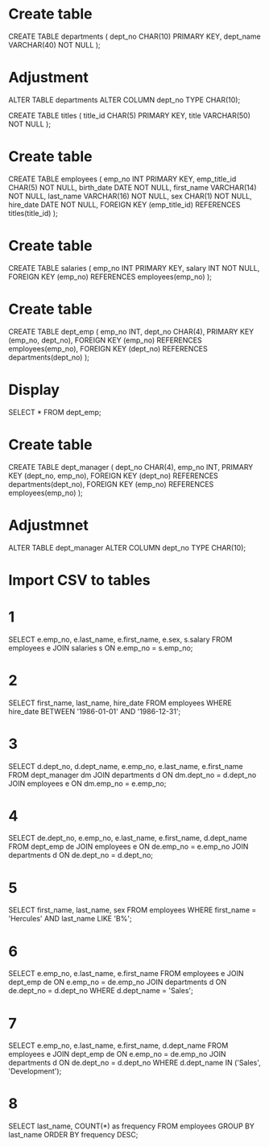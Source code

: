 # Create table
CREATE TABLE departments (
    dept_no CHAR(10) PRIMARY KEY,
    dept_name VARCHAR(40) NOT NULL
);

# Adjustment
ALTER TABLE departments
ALTER COLUMN dept_no TYPE CHAR(10);


CREATE TABLE titles (
    title_id CHAR(5) PRIMARY KEY,
    title VARCHAR(50) NOT NULL
);

# Create table
CREATE TABLE employees (
    emp_no INT PRIMARY KEY,
    emp_title_id CHAR(5) NOT NULL,
    birth_date DATE NOT NULL,
    first_name VARCHAR(14) NOT NULL,
    last_name VARCHAR(16) NOT NULL,
    sex CHAR(1) NOT NULL,
    hire_date DATE NOT NULL,
    FOREIGN KEY (emp_title_id) REFERENCES titles(title_id)
);

# Create table
CREATE TABLE salaries (
    emp_no INT PRIMARY KEY,
    salary INT NOT NULL,
    FOREIGN KEY (emp_no) REFERENCES employees(emp_no)
);

# Create table
CREATE TABLE dept_emp (
    emp_no INT,
    dept_no CHAR(4),
    PRIMARY KEY (emp_no, dept_no),
    FOREIGN KEY (emp_no) REFERENCES employees(emp_no),
    FOREIGN KEY (dept_no) REFERENCES departments(dept_no)
);
# Display
SELECT * FROM dept_emp;

# Create table
CREATE TABLE dept_manager (
    dept_no CHAR(4),
    emp_no INT,
    PRIMARY KEY (dept_no, emp_no),
    FOREIGN KEY (dept_no) REFERENCES departments(dept_no),
    FOREIGN KEY (emp_no) REFERENCES employees(emp_no)
);

# Adjustmnet
ALTER TABLE dept_manager
ALTER COLUMN dept_no TYPE CHAR(10);

# Import CSV to tables

# 1
SELECT e.emp_no, e.last_name, e.first_name, e.sex, s.salary
FROM employees e
JOIN salaries s ON e.emp_no = s.emp_no;

# 2
SELECT first_name, last_name, hire_date
FROM employees
WHERE hire_date BETWEEN '1986-01-01' AND '1986-12-31';

# 3
SELECT d.dept_no, d.dept_name, e.emp_no, e.last_name, e.first_name
FROM dept_manager dm
JOIN departments d ON dm.dept_no = d.dept_no
JOIN employees e ON dm.emp_no = e.emp_no;

# 4
SELECT de.dept_no, e.emp_no, e.last_name, e.first_name, d.dept_name
FROM dept_emp de
JOIN employees e ON de.emp_no = e.emp_no
JOIN departments d ON de.dept_no = d.dept_no;

# 5
SELECT first_name, last_name, sex
FROM employees
WHERE first_name = 'Hercules'
AND last_name LIKE 'B%';

# 6
SELECT e.emp_no, e.last_name, e.first_name
FROM employees e
JOIN dept_emp de ON e.emp_no = de.emp_no
JOIN departments d ON de.dept_no = d.dept_no
WHERE d.dept_name = 'Sales';

# 7
SELECT e.emp_no, e.last_name, e.first_name, d.dept_name
FROM employees e
JOIN dept_emp de ON e.emp_no = de.emp_no
JOIN departments d ON de.dept_no = d.dept_no
WHERE d.dept_name IN ('Sales', 'Development');

# 8
SELECT last_name, COUNT(*) as frequency
FROM employees
GROUP BY last_name
ORDER BY frequency DESC;
